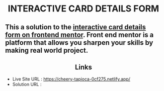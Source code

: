 <h1 align="center"> INTERACTIVE CARD DETAILS FORM </h1>

## This a solution to the [interactive card details form on frontend mentor](https://www.frontendmentor.io/challenges/interactive-card-details-form-XpS8cKZDWw). Front end mentor is a platform that allows you sharpen your skills by making real world project.


 <h2 align="center">Links </h2>
 

- Live Site URL : https://cheery-tapioca-0cf275.netlify.app/
- Solution URL : 

